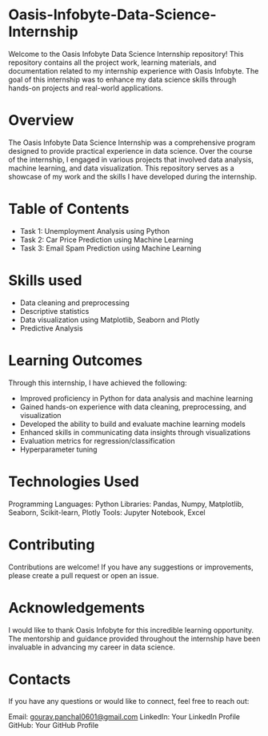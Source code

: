 # Oasis-Infobyte-Data-Science-Internship
Welcome to the Oasis Infobyte Data Science Internship repository! This repository contains all the project work, learning materials, and documentation related to my internship experience with Oasis Infobyte. The goal of this internship was to enhance my data science skills through hands-on projects and real-world applications.

# Overview
The Oasis Infobyte Data Science Internship was a comprehensive program designed to provide practical experience in data science. Over the course of the internship, I engaged in various projects that involved data analysis, machine learning, and data visualization. This repository serves as a showcase of my work and the skills I have developed during the internship.

# Table of Contents
- Task 1: Unemployment Analysis using Python
- Task 2: Car Price Prediction using Machine Learning
- Task 3: Email Spam Prediction using Machine Learning  

# Skills used
- Data cleaning and preprocessing
- Descriptive statistics
- Data visualization using Matplotlib, Seaborn and Plotly
- Predictive Analysis

# Learning Outcomes
Through this internship, I have achieved the following:
- Improved proficiency in Python for data analysis and machine learning
- Gained hands-on experience with data cleaning, preprocessing, and visualization
- Developed the ability to build and evaluate machine learning models
- Enhanced skills in communicating data insights through visualizations
- Evaluation metrics for regression/classification
- Hyperparameter tuning

# Technologies Used
Programming Languages: Python
Libraries: Pandas, Numpy, Matplotlib, Seaborn, Scikit-learn, Plotly
Tools: Jupyter Notebook, Excel

# Contributing
Contributions are welcome! If you have any suggestions or improvements, please create a pull request or open an issue.

# Acknowledgements
I would like to thank Oasis Infobyte for this incredible learning opportunity. The mentorship and guidance provided throughout the internship have been invaluable in advancing my career in data science.

# Contacts
If you have any questions or would like to connect, feel free to reach out:

Email: gourav.panchal0601@gmail.com
LinkedIn: Your LinkedIn Profile
GitHub: Your GitHub Profile
